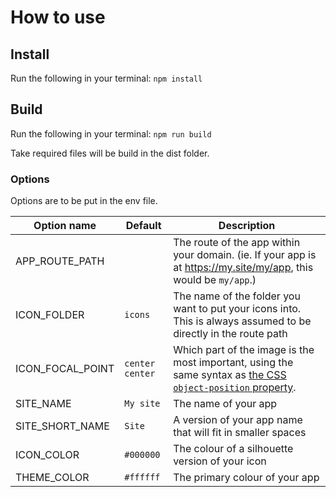 # How to use

## Install

Run the following in your terminal:
`npm install`

## Build

Run the following in your terminal:
`npm run build`

Take required files will be build in the dist folder.

### Options

Options are to be put in the env file.

Option name | Default | Description
-- | -- | --
APP_ROUTE_PATH |  | The route of the app within your domain. (ie. If your app is at https://my.site/my/app, this would be `my/app`.)
ICON_FOLDER | `icons` | The name of the folder you want to put your icons into. This is always assumed to be directly in the route path
ICON_FOCAL_POINT | `center center` | Which part of the image is the most important, using the same syntax as [the CSS `object-position` property](https://developer.mozilla.org/en-US/docs/Web/CSS/object-position).
SITE_NAME | `My site` | The name of your app
SITE_SHORT_NAME | `Site` | A version of your app name that will fit in smaller spaces
ICON_COLOR | `#000000` | The colour of a silhouette version of your icon
THEME_COLOR | `#ffffff` | The primary colour of your app

